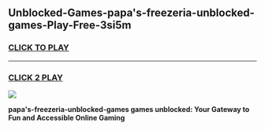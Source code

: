 
## Unblocked-Games-papa's-freezeria-unblocked-games-Play-Free-3si5m
<h3>
<a href="https://premium76.site?title=papa's-freezeria-unblocked-games&ref=22A">CLICK TO PLAY</a></h3>
<hr>

<h3>
<a href="https://premium76.site?title=papa's-freezeria-unblocked-games&ref=22A">CLICK 2 PLAY</a>
  
</h3>

<a href="https://premium76.site?title=papa's-freezeria-unblocked-games&ref=22A"><img src="https://clearcache.store/games.png"></a>


**papa's-freezeria-unblocked-games games unblocked: Your Gateway to Fun and Accessible Online Gaming**
